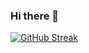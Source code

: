 ### Hi there 👋

<!--
**yashpandya2/yashpandya2** is a ✨ _special_ ✨ repository because its `README.md` (this file) appears on your GitHub profile.

Here are some ideas to get you started:

- 🔭 I’m currently working on ...
- 🌱 I’m currently learning ...
- 👯 I’m looking to collaborate on ...
- 🤔 I’m looking for help with ...
- 💬 Ask me about ...
- 📫 How to reach me: ...
- 😄 Pronouns: ...
- ⚡ Fun fact: ...
-->


[![GitHub Streak](https://github-readme-streak-stats.herokuapp.com?user=yashpandya136&theme=dark&hide_border=true&date_format=M%20j%5B%2C%20Y%5D&fire=DD2727)](https://git.io/streak-stats)
